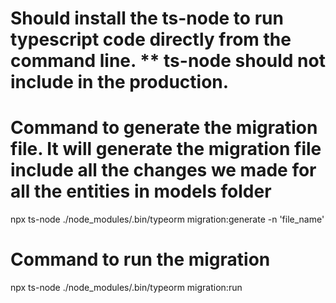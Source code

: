 # Should install the ts-node to run typescript code directly from the command line. ** ts-node should not include in the production.

# Command to generate the migration file. It will generate the migration file include all the changes we made for all the entities in models folder
npx ts-node ./node_modules/.bin/typeorm migration:generate -n 'file_name'

# Command to run the migration 
npx ts-node ./node_modules/.bin/typeorm migration:run